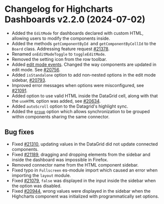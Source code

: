 # Changelog for Highcharts Dashboards v2.2.0 (2024-07-02)

- Added the `EditMode` for dashboards declared with custom HTML, allowing users to modify the components inside.
- Added the methods `getComponentById `and `getComponentByCellId` to the `Board` class. Addressing feature request [#21378](https://github.com/highcharts/highcharts/issues/21378).
- Renamed `onEditModeToggle` to `toggleEditMode`.
- Removed the setting icon from the row toolbar.
- Added [edit mode events](https://www.highcharts.com/docs/dashboards/edit-mode#edit-mode-events). Changed the way components are updated in edit mode. See [#20756](https://github.com/highcharts/highcharts/issues/20756).
- Added `isStandalone` option to add non-nested options in the edit mode sidebar, [#20793](https://github.com/highcharts/highcharts/issues/20793).
- Improved error messages when options were misconfigured, see [#21091](https://github.com/highcharts/highcharts/issues/21091).
- Added option to use valid HTML inside the DataGrid cell, along with that the `useHTML` option was added, see [#20634](https://github.com/highcharts/highcharts/issues/20634).
- Added `autoScroll` option to the Datagrid's highlight sync.
- Added the [`group`](https://api.highcharts.com/dashboards/#interfaces/Dashboards_Components_Sync_Sync.Sync.OptionsEntry#group) option which allows synchronization to be grouped within components sharing the same connector.

## Bug fixes
- Fixed [#21310](https://github.com/highcharts/highcharts/issues/21310), updating values in the DataGrid did not update connected components.
- Fixed [#21189](https://github.com/highcharts/highcharts/issues/21189), dragging and dropping elements from the sidebar and inside the dashboard was impossible in Firefox.
- Removed connector name from the HTML component sidebar.
- Fixed typo in `Fullscreen` es-module import which caused an error when importing the `layout` module.
- Fixed [#21079](https://github.com/highcharts/highcharts/issues/21079), `false` was displayed in the input inside the sidebar when the option was disabled.
- Fixed [#20944](https://github.com/highcharts/highcharts/issues/20944), wrong values were displayed in the sidebar when the Highcharts component was initialized with programmatically set options.
